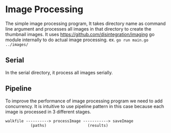 # Image Processing

The simple image processing program, It takes directory name as command line argument and processes all images in that directory to create the thumbnail images. It uses https://github.com/disintegration/imaging go module internally to do actual image processing.
ex. `go run main.go ../images/`

## Serial
In the serial directory, it process all images serially.

## Pipeline
To improve the performance of image processing program we need to add concurrency. It is intuitive to use pipeline pattern in this case because each image is processed in 3 different stages.

```
walkfile ----------> processImage -----------> saveImage
           (paths)                  (results)

```

